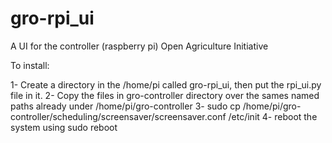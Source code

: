 # gro-rpi_ui
A UI for the controller (raspberry pi) Open Agriculture Initiative 

To install:

1- Create a directory in the /home/pi called gro-rpi_ui, then put the rpi_ui.py file in it.
2- Copy the files in gro-controller directory over the sames named paths already under /home/pi/gro-controller
3- sudo cp /home/pi/gro-controller/scheduling/screensaver/screensaver.conf /etc/init
4- reboot the system using sudo reboot


